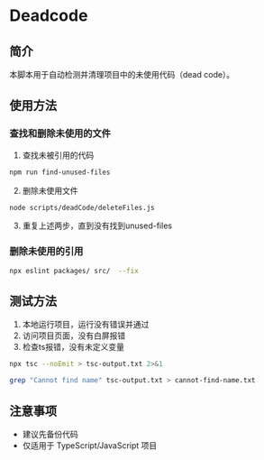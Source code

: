 # Deadcode

## 简介
本脚本用于自动检测并清理项目中的未使用代码（dead code）。

## 使用方法
### 查找和删除未使用的文件
1. 查找未被引用的代码 
```sh
npm run find-unused-files
```
2. 删除未使用文件
```sh
node scripts/deadCode/deleteFiles.js
```
3. 重复上述两步，直到没有找到unused-files

### 删除未使用的引用
```sh
npx eslint packages/ src/  --fix
```

## 测试方法
1. 本地运行项目，运行没有错误并通过
2. 访问项目页面，没有白屏报错
3. 检查ts报错，没有未定义变量
```sh
npx tsc --noEmit > tsc-output.txt 2>&1

grep "Cannot find name" tsc-output.txt > cannot-find-name.txt
```

## 注意事项
- 建议先备份代码
- 仅适用于 TypeScript/JavaScript 项目